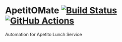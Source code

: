 # ApetitOMate [![Build Status](https://travis-ci.com/mpdeimos/ApetitOMate.svg?token=s9W6xLGWTxNAz3Wyskvq&branch=master)](https://travis-ci.com/mpdeimos/ApetitOMate) [![GitHub Actions](https://wdp9fww0r9.execute-api.us-west-2.amazonaws.com/production/badge/mpdeimos/ApetitOMate)](https://github.com/mpdeimos/ApetitOMate/actions)
Automation for Apetito Lunch Service
